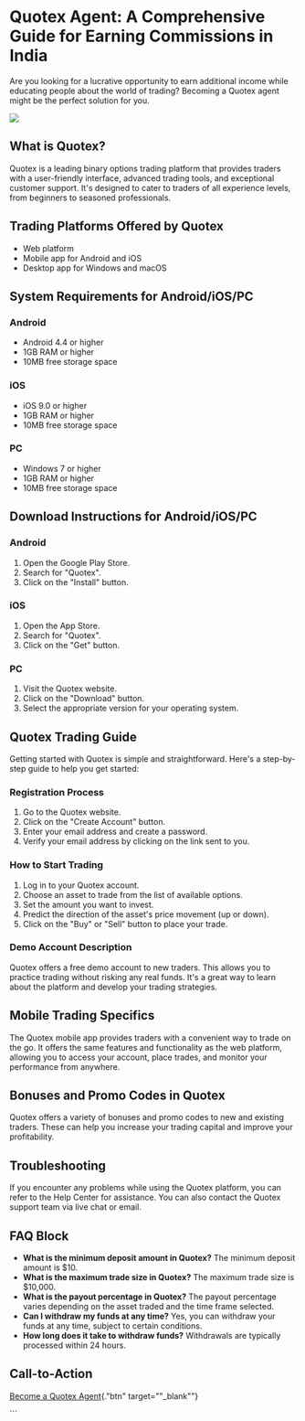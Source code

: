 # Quotex Agent: A Comprehensive Guide for Earning Commissions in India

Are you looking for a lucrative opportunity to earn additional income
while educating people about the world of trading? Becoming a Quotex
agent might be the perfect solution for you.

[![](https://static.quotex.io/files/4_en/300_250.jpg)](https://traff.sbs/brokerqxlid)

## What is Quotex?

Quotex is a leading binary options trading platform that provides
traders with a user-friendly interface, advanced trading tools, and
exceptional customer support. It\'s designed to cater to traders of all
experience levels, from beginners to seasoned professionals.

## Trading Platforms Offered by Quotex

-   Web platform
-   Mobile app for Android and iOS
-   Desktop app for Windows and macOS

## System Requirements for Android/iOS/PC

### Android

-   Android 4.4 or higher
-   1GB RAM or higher
-   10MB free storage space

### iOS

-   iOS 9.0 or higher
-   1GB RAM or higher
-   10MB free storage space

### PC

-   Windows 7 or higher
-   1GB RAM or higher
-   10MB free storage space

## Download Instructions for Android/iOS/PC

### Android

1.  Open the Google Play Store.
2.  Search for "Quotex".
3.  Click on the "Install" button.

### iOS

1.  Open the App Store.
2.  Search for "Quotex".
3.  Click on the "Get" button.

### PC

1.  Visit the Quotex website.
2.  Click on the "Download" button.
3.  Select the appropriate version for your operating system.

## Quotex Trading Guide

Getting started with Quotex is simple and straightforward. Here\'s a
step-by-step guide to help you get started:

### Registration Process

1.  Go to the Quotex website.
2.  Click on the "Create Account" button.
3.  Enter your email address and create a password.
4.  Verify your email address by clicking on the link sent to you.

### How to Start Trading

1.  Log in to your Quotex account.
2.  Choose an asset to trade from the list of available options.
3.  Set the amount you want to invest.
4.  Predict the direction of the asset\'s price movement (up or down).
5.  Click on the "Buy" or "Sell" button to place your trade.

### Demo Account Description

Quotex offers a free demo account to new traders. This allows you to
practice trading without risking any real funds. It\'s a great way to
learn about the platform and develop your trading strategies.

## Mobile Trading Specifics

The Quotex mobile app provides traders with a convenient way to trade on
the go. It offers the same features and functionality as the web
platform, allowing you to access your account, place trades, and monitor
your performance from anywhere.

## Bonuses and Promo Codes in Quotex

Quotex offers a variety of bonuses and promo codes to new and existing
traders. These can help you increase your trading capital and improve
your profitability.

## Troubleshooting

If you encounter any problems while using the Quotex platform, you can
refer to the Help Center for assistance. You can also contact the Quotex
support team via live chat or email.

## FAQ Block

-   **What is the minimum deposit amount in Quotex?** The minimum
    deposit amount is \$10.
-   **What is the maximum trade size in Quotex?** The maximum trade size
    is \$10,000.
-   **What is the payout percentage in Quotex?** The payout percentage
    varies depending on the asset traded and the time frame selected.
-   **Can I withdraw my funds at any time?** Yes, you can withdraw your
    funds at any time, subject to certain conditions.
-   **How long does it take to withdraw funds?** Withdrawals are
    typically processed within 24 hours.

## Call-to-Action

[Become a Quotex
Agent](\%22https://traff.sbs/brokerqxsignup\%22){."btn"
target=""_blank""}

\`\`\`

